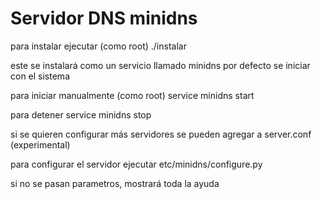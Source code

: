 # Servidor DNS minidns

para instalar ejecutar (como root)
./instalar

este se instalará como un servicio llamado minidns
por defecto se iniciar con el sistema 

para iniciar manualmente (como root)
service minidns start

para detener 
service minidns stop

si se quieren configurar más servidores se pueden agregar a server.conf (experimental)

para configurar el servidor ejecutar 
etc/minidns/configure.py

si no se pasan parametros, mostrará toda la ayuda
